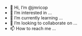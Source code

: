 - 👋 Hi, I’m @jmricop
- 👀 I’m interested in ...
- 🌱 I’m currently learning ...
- 💞️ I’m looking to collaborate on ...
- 📫 How to reach me ...

<!---
jmricop/jmricop is a ✨ special ✨ repository because its `README.md` (this file) appears on your GitHub profile.
You can click the Preview link to take a look at your changes.
--->
